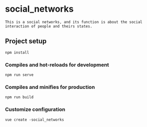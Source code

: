 # social_networks
```
This is a social networks, and its function is about the social interaction of people and theirs states.
```
## Project setup
```
npm install
```

### Compiles and hot-reloads for development
```
npm run serve
```

### Compiles and minifies for production
```
npm run build
```

### Customize configuration
```
vue create -social_networks
```
